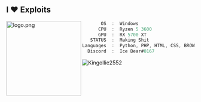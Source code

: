 <h2>I ♥ Exploits</h2>
<img align="left" src="https://c.tenor.com/pcw4us9DIyoAAAAM/we-bare-bears-snow-bear.gif" alt="logo.png" width="200" /> 

```csharp
       OS  :  Windows
      CPU  :  Ryzen 5 3600
      GPU  :  RX 5700 XT
   STATUS  :  Making Shit
Languages  :  Python, PHP, HTML, CSS, BROWSERJS
  Discord  :  Ice Bear#0167
```
<!--
I stole this from ecriminal
-->
<p>&nbsp;<img style="float:left" src="https://github-readme-stats.vercel.app/api?username=TheonlyIcebear&show_icons=true&locale=en&theme=chartreuse-light" alt="Kingollie2552" /></p>
 
</samp>
 </p
